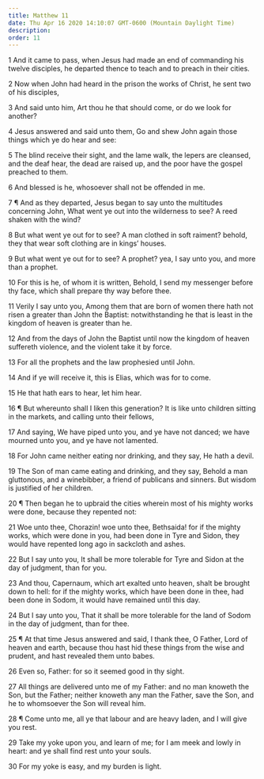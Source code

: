```yaml
---
title: Matthew 11
date: Thu Apr 16 2020 14:10:07 GMT-0600 (Mountain Daylight Time)
description: 
order: 11
---
```


<p>
  1 And it came to pass, when Jesus had made an end of commanding his twelve
  disciples, he departed thence to teach and to preach in their cities.
</p>
<span></span>
<p>
  2 Now when John had heard in the prison the works of Christ, he sent two of
  his disciples,
</p>
<p>
  3 And said unto him, Art thou he that should come, or do we look for another?
</p>
<p>
  4 Jesus answered and said unto them, Go and shew John again those things which
  ye do hear and see:
</p>
<p>
  5 The blind receive their sight, and the lame walk, the lepers are cleansed,
  and the deaf hear, the dead are raised up, and the poor have the gospel
  preached to them.
</p>
<p>6 And blessed is he, whosoever shall not be offended in me.</p>
<p>
  7 &#xB6; And as they departed, Jesus began to say unto the multitudes
  concerning John, What went ye out into the wilderness to see? A reed shaken
  with the wind?
</p>
<p>
  8 But what went ye out for to see? A man clothed in soft raiment? behold, they
  that wear soft clothing are in kings&#x2019; houses.
</p>
<p>
  9 But what went ye out for to see? A prophet? yea, I say unto you, and more
  than a prophet.
</p>
<p>
  10 For this is he, of whom it is written, Behold, I send my messenger before
  thy face, which shall prepare thy way before thee.
</p>
<p>
  11 Verily I say unto you, Among them that are born of women there hath not
  risen a greater than John the Baptist: notwithstanding he that is least in the
  kingdom of heaven is greater than he.
</p>
<p>
  12 And from the days of John the Baptist until now the kingdom of heaven
  suffereth violence, and the violent take it by force.
</p>
<p>13 For all the prophets and the law prophesied until John.</p>
<p>14 And if ye will receive it, this is Elias, which was for to come.</p>
<p>15 He that hath ears to hear, let him hear.</p>
<p>
  16 &#xB6; But whereunto shall I liken this generation? It is like unto
  children sitting in the markets, and calling unto their fellows,
</p>
<p>
  17 And saying, We have piped unto you, and ye have not danced; we have mourned
  unto you, and ye have not lamented.
</p>
<p>
  18 For John came neither eating nor drinking, and they say, He hath a devil.
</p>
<p>
  19 The Son of man came eating and drinking, and they say, Behold a man
  gluttonous, and a winebibber, a friend of publicans and sinners. But wisdom is
  justified of her children.
</p>
<p>
  20 &#xB6; Then began he to upbraid the cities wherein most of his mighty works
  were done, because they repented not:
</p>
<p>
  21 Woe unto thee, Chorazin! woe unto thee, Bethsaida! for if the mighty works,
  which were done in you, had been done in Tyre and Sidon, they would have
  repented long ago in sackcloth and ashes.
</p>
<p>
  22 But I say unto you, It shall be more tolerable for Tyre and Sidon at the
  day of judgment, than for you.
</p>
<p>
  23 And thou, Capernaum, which art exalted unto heaven, shalt be brought down
  to hell: for if the mighty works, which have been done in thee, had been done
  in Sodom, it would have remained until this day.
</p>
<p>
  24 But I say unto you, That it shall be more tolerable for the land of Sodom
  in the day of judgment, than for thee.
</p>
<p>
  25 &#xB6; At that time Jesus answered and said, I thank thee, O Father, Lord
  of heaven and earth, because thou hast hid these things from the wise and
  prudent, and hast revealed them unto babes.
</p>
<p>26 Even so, Father: for so it seemed good in thy sight.</p>
<p>
  27 All things are delivered unto me of my Father: and no man knoweth the Son,
  but the Father; neither knoweth any man the Father, save the Son, and he to
  whomsoever the Son will reveal him.
</p>
<p>
  28 &#xB6; Come unto me, all ye that labour and are heavy laden, and I will
  give you rest.
</p>
<p>
  29 Take my yoke upon you, and learn of me; for I am meek and lowly in heart:
  and ye shall find rest unto your souls.
</p>
<p>30 For my yoke is easy, and my burden is light.</p>
